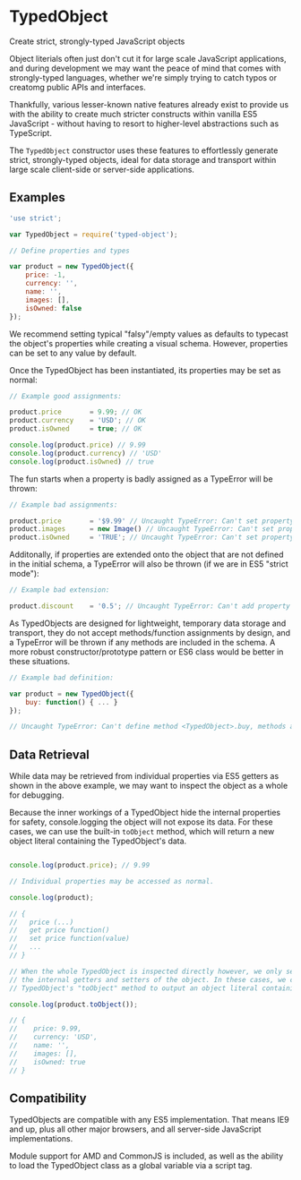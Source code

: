 # TypedObject

Create strict, strongly-typed JavaScript objects

Object literials often just don't cut it for large scale JavaScript applications, and during development we may want the peace of mind that comes with strongly-typed languages, whether we're simply trying to catch typos or creatomg public APIs and interfaces.

Thankfully, various lesser-known native features already exist to provide us with the ability to create much stricter constructs within vanilla ES5 JavaScript - without having to resort to higher-level abstractions such as TypeScript.

The `TypedObject` constructor uses these features to effortlessly generate strict, strongly-typed objects, ideal for data storage and transport within large scale client-side or server-side applications.

## Examples

```js
'use strict';

var TypedObject = require('typed-object');

// Define properties and types

var product = new TypedObject({
    price: -1,
    currency: '',
    name: '',
    images: [],
    isOwned: false
});
```

We recommend setting typical "falsy"/empty values as defaults to typecast the object's properties while creating a visual schema. However, properties can be set to any value by default.

Once the TypedObject has been instantiated, its properties may be set as normal:

```js
// Example good assignments:

product.price       = 9.99; // OK
product.currency    = 'USD'; // OK
product.isOwned     = true; // OK

console.log(product.price) // 9.99
console.log(product.currency) // 'USD'
console.log(product.isOwned) // true
```

The fun starts when a property is badly assigned as a TypeError will be thrown:

```js
// Example bad assignments:

product.price       = '$9.99' // Uncaught TypeError: Can't set property <TypedObject>.price, type "string" is not assignable to type "number"
product.images      = new Image() // Uncaught TypeError: Can't set property <TypedObject>.images, type "object" is not assignable to type "array"
product.isOwned     = 'TRUE'; // Uncaught TypeError: Can't set property <TypedObject>.isOwned, type "string" is not assignable to type "boolean"
```

Additonally, if properties are extended onto the object that are not defined in the initial schema, a TypeError will also be thrown (if we are in ES5 "strict mode"):

```js
// Example bad extension:

product.discount    = '0.5'; // Uncaught TypeError: Can't add property discount, object is not extensible
```

As TypedObjects are designed for lightweight, temporary data storage and transport, they do not accept methods/function assignments by design, and a TypeError will be thrown if any methods are included in the schema. A more robust constructor/prototype pattern or ES6 class would be better in these situations.

```js
// Example bad definition:

var product = new TypedObject({
    buy: function() { ... }
});

// Uncaught TypeError: Can't define method <TypedObject>.buy, methods are not permitted on TypedObjects
```

## Data Retrieval 

While data may be retrieved from individual properties via ES5 getters as shown in the above example, we may want to inspect the object as a whole for debugging.

Because the inner workings of a TypedObject hide the internal properties for safety, console.logging the object will not expose its data. For these cases, we can use the built-in `toObject` method, which will return a new object literal containing the TypedObject's data.

```js

console.log(product.price); // 9.99

// Individual properties may be accessed as normal.

console.log(product);

// {
//   price (...)
//   get price function()
//   set price function(value)
//   ...
// }

// When the whole TypedObject is inspected directly however, we only see
// the internal getters and setters of the object. In these cases, we can use the
// TypedObject's "toObject" method to output an object literal containing all data:

console.log(product.toObject());

// {
//    price: 9.99,
//    currency: 'USD',
//    name: '',
//    images: [],
//    isOwned: true
// }
```

## Compatibility

TypedObjects are compatible with any ES5 implementation. That means IE9 and up, plus all other major browsers, and all server-side JavaScript implementations.

Module support for AMD and CommonJS is included, as well as the ability to load the TypedObject class as a global variable via a script tag.
